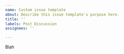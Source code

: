```yaml
---
name: Custom issue template
about: Describe this issue template's purpose here.
title: ''
labels: Post Discussion
assignees: ''

---
```


Blah
